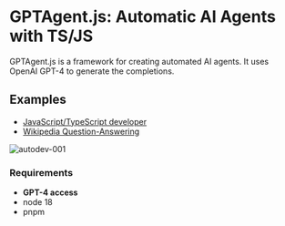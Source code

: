 # GPTAgent.js: Automatic AI Agents with TS/JS

GPTAgent.js is a framework for creating automated AI agents. It uses OpenAI GPT-4 to generate the completions.

## Examples

- [JavaScript/TypeScript developer](example/javascript-developer)
- [Wikipedia Question-Answering](example/wikipedia-qa)

![autodev-001](https://github.com/lgrammel/gptagent.js/raw/main/screenshot/autodev-001.png)

### Requirements

- **GPT-4 access**
- node 18
- pnpm

